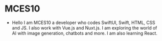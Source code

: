 # MCES10
- Hello I am MCES10 a developer who codes SwiftUI, Swift, HTML, CSS and JS. I also work with Vue.js and Nuxt.js. I am exploring the world of AI with image generation, chatbots and more. I am also learning React.
<!---
MCES10/MCES10 is a ✨ special ✨ repository because its `README.md` (this file) appears on your GitHub profile.
You can click the Preview link to take a look at your changes.
--->
